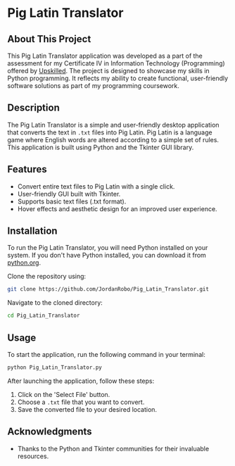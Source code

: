 # Pig Latin Translator

## About This Project
This Pig Latin Translator application was developed as a part of the assessment for my Certificate IV in Information Technology (Programming) offered by [Upskilled](https://www.upskilled.edu.au/). The project is designed to showcase my skills in Python programming. It reflects my ability to create functional, user-friendly software solutions as part of my programming coursework.

## Description
The Pig Latin Translator is a simple and user-friendly desktop application that converts the text in `.txt` files into Pig Latin. Pig Latin is a language game where English words are altered according to a simple set of rules. This application is built using Python and the Tkinter GUI library.

## Features
- Convert entire text files to Pig Latin with a single click.
- User-friendly GUI built with Tkinter.
- Supports basic text files (.txt format).
- Hover effects and aesthetic design for an improved user experience.

## Installation
To run the Pig Latin Translator, you will need Python installed on your system. If you don't have Python installed, you can download it from [python.org](https://www.python.org/downloads/).

Clone the repository using:

```bash
git clone https://github.com/JordanRobo/Pig_Latin_Translator.git
```

Navigate to the cloned directory:

```bash
cd Pig_Latin_Translator
```

## Usage
To start the application, run the following command in your terminal:

```bash
python Pig_Latin_Translator.py
```

After launching the application, follow these steps:
1. Click on the 'Select File' button.
2. Choose a `.txt` file that you want to convert.
3. Save the converted file to your desired location.

## Acknowledgments
- Thanks to the Python and Tkinter communities for their invaluable resources.